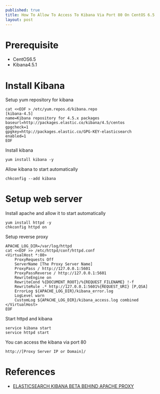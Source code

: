 ```yaml
---
published: true
title: How To Allow To Access To Kibana Via Port 80 On CentOS 6.5
layout: post
---
```

# Prerequisite

- CentOS6.5
- Kibana4.5.1

# Install Kibana

Setup yum repository for kibana

```
cat <<EOF > /etc/yum.repos.d/kibana.repo
[kibana-4.5]
name=Kibana repository for 4.5.x packages
baseurl=http://packages.elastic.co/kibana/4.5/centos
gpgcheck=1
gpgkey=http://packages.elastic.co/GPG-KEY-elasticsearch
enabled=1
EOF
```

Install kibana

```
yum install kibana -y
```

Allow kibana to start automatically

```
chkconfig --add kibana
```

# Setup web server

Install apache and allow it to start automatically

```
yum install httpd -y
chkconfig httpd on
```

Setup reverse proxy

```
APACHE_LOG_DIR=/var/log/httpd
cat <<EOF >> /etc/httpd/conf/httpd.conf
<VirtualHost *:80>
    ProxyRequests Off
    ServerName [The Proxy Server Name]
    ProxyPass / http://127.0.0.1:5601
    ProxyPassReverse / http://127.0.0.1:5601
    RewriteEngine on
    RewriteCond %{DOCUMENT_ROOT}/%{REQUEST_FILENAME} !-f
    RewriteRule .* http://127.0.0.1:5601%{REQUEST_URI} [P,QSA]
    ErrorLog ${APACHE_LOG_DIR}/kibana_error.log
    LogLevel warn
    CustomLog ${APACHE_LOG_DIR}/kibana_access.log combined
</VirtualHost>
EOF
```

Start httpd and kibana

```
service kibana start
service httpd start
```

You can access the kibana via port 80

```
http://[Proxy Server IP or Domain]/
```


# References

- [ELASTICSEARCH KIBANA BETA BEHIND APACHE PROXY](http://mmbash.de/blog/kibana-beta-behind-apache-proxy/)
